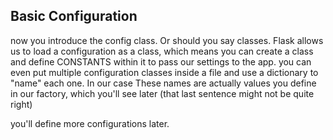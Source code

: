 
Basic Configuration
------------
now you introduce the config class. Or should you say classes. Flask allows us to load a configuration as a class, which means you can create a class and define CONSTANTS within it to pass our settings to the app. you can even put multiple configuration classes inside a file and use a dictionary to "name" each one. In our case These names are actually values you define in our factory, which you'll see later (that last sentence might not be quite right)

you'll define more configurations later.